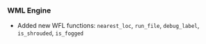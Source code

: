 ### WML Engine
   * Added new WFL functions: `nearest_loc`, `run_file`, `debug_label`, `is_shrouded`, `is_fogged`